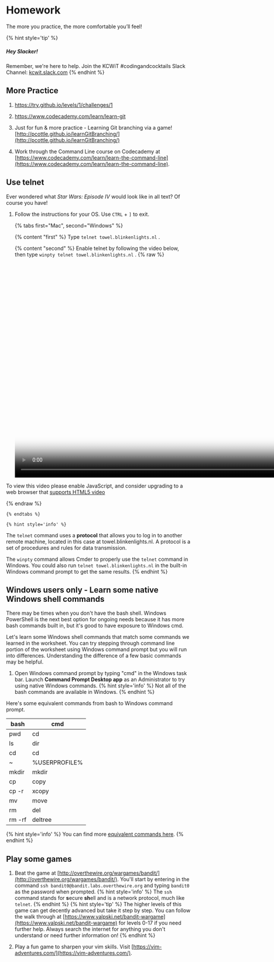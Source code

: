 # Homework
The more you practice, the more comfortable you’ll feel!

{% hint style='tip' %}
##### Hey Slacker!

Remember, we're here to help.
Join the KCWiT #codingandcocktails Slack Channel: [kcwit.slack.com](http://kcwit.slack.com)
{% endhint %}


## More Practice

1. https://try.github.io/levels/1/challenges/1

1. https://www.codecademy.com/learn/learn-git

1. Just for fun & more practice - Learning Git branching via a game! [http://pcottle.github.io/learnGitBranching/](http://pcottle.github.io/learnGitBranching/)

1. Work through the Command Line course on Codecademy at [https://www.codecademy.com/learn/learn-the-command-line](https://www.codecademy.com/learn/learn-the-command-line).

## Use telnet
Ever wondered what _Star Wars: Episode IV_ would look like in all text? Of course you have!
1. Follow the instructions for your OS. Use `CTRL` + `]` to exit. 

   {% tabs first="Mac", second="Windows" %}

    {% content "first" %}
Type `telnet towel.blinkenlights.nl` <i class="fa fa-share fa-rotate-180"></i>.

    {% content "second" %}
Enable telnet by following the video below, then type `winpty telnet towel.blinkenlights.nl` <i class="fa fa-share fa-rotate-180"></i>.
{% raw %}
  <video id="enable-telnet" class="video-js" controls preload="auto" width="900" height="600"
  poster="enable-telnet.jpg" data-setup="{}">
  <source src="videos/enable-telnet.mp4" type='video/mp4'>
  <p class="vjs-no-js">
    To view this video please enable JavaScript, and consider upgrading to a web browser that
    <a href="http://videojs.com/html5-video-support/" target="_blank">supports HTML5 video</a>
  </p>
  </video>
{% endraw %}

    {% endtabs %}

    {% hint style='info' %}
The `telnet` command uses a **protocol** that allows you to log in to another remote machine, located in this case at towel.blinkenlights.nl. A protocol is a set of procedures and rules for data transmission.

The `winpty` command allows Cmder to properly use the `telnet` command in Windows. You could also run `telnet towel.blinkenlights.nl` in the built-in Windows command prompt to get the same results.
    {% endhint %}

## Windows users only - Learn some native Windows shell commands
There may be times when you don't have the bash shell. Windows PowerShell is the next best option for ongoing needs because it has more bash commands built in, but it's good to have exposure to Windows cmd. 

Let's learn some Windows shell commands that match some commands we learned in the worksheet. You can try stepping through command line portion of the worksheet using Windows command prompt but you will run into differences. Understanding the difference of a few basic commands may be helpful.

1. Open Windows command prompt by typing "cmd" in the Windows task bar. Launch **Command Prompt Desktop app** as an Administrator to try using native Windows commands.
   {% hint style='info' %}
Not all of the bash commands are available in Windows.
   {% endhint %}


Here's some equivalent commands from bash to Windows command prompt.

| bash | cmd |
| --- | --- |
| pwd | cd |
| ls | dir | 
| cd | cd |
| ~ | %USERPROFILE% | 
| mkdir | mkdir |
| cp | copy |
| cp -r | xcopy |
| mv | move |
| rm | del |
| rm -rf | deltree |

{% hint style='info' %}
You can find more [equivalent commands here](https://access.redhat.com/documentation/en-US/Red_Hat_Enterprise_Linux/4/html/Step_by_Step_Guide/ap-doslinux.html).
{% endhint %}



## Play some games
1. Beat the game at [http://overthewire.org/wargames/bandit/](http://overthewire.org/wargames/bandit/). You'll start by entering in the command `ssh bandit0@bandit.labs.overthewire.org` <i class="fa fa-share fa-rotate-180"></i> and typing `bandit0` as the password when prompted.
    {% hint style='info' %}
The `ssh` command stands for **s**ecure **sh**ell and is a network protocol, much like `telnet`.
    {% endhint %}
    {% hint style='tip' %}
The higher levels of this game can get decently advanced but take it step by step. You can follow the walk through at [https://www.yalpski.net/bandit-wargame](https://www.yalpski.net/bandit-wargame) for levels 0-17 if you need further help. Always search the internet for anything you don't understand or need further information on!
    {% endhint %}

1. Play a fun game to sharpen your vim skills. Visit [https://vim-adventures.com/](https://vim-adventures.com/).

